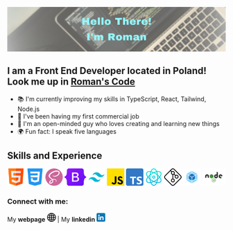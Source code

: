 ![Banner](./images/banner.jpg)

## I am a Front End Developer located in Poland! Look me up in **[Roman's Code](https://romanscode.com/)**

- 📚 I'm currently improving my skills in TypeScript, React, Tailwind, Node.js
- 🔎 I've been having my first commercial job
- 🎨 I'm an open-minded guy who loves creating and learning new things
- 🌍 Fun fact: I speak five languages

## Skills and Experience

<p>
  <img src="./images/html.png" height="40" alt="javascript" style="max-width: 100%;">
  <img src="./images/css-3.png" height="40" alt="javascript" style="max-width: 100%;">
  <img src="./images/sass.png" height="40" alt="javascript" style="max-width: 100%;">
  <img src="./images/bootstrap.png" height="40" alt="javascript" style="max-width: 100%;">
  <img src="./images/tailwind.png" height="40" alt="javascript" style="max-width: 100%;">
  <img src="./images/js.png" height="40" alt="javascript" style="max-width: 100%;">
  <img src="./images/typescript.png" height="40" alt="javascript" style="max-width: 100%;">
  <img src="./images/physics.png" height="40" alt="javascript" style="max-width: 100%;">
  <img src="./images/git.png" height="40" alt="javascript" style="max-width: 100%;">
  <img src="./images/webpack.png" height="40" alt="javascript" style="max-width: 100%;">
  <img src="./images/nodejs.png" height="40" alt="javascript" style="max-width: 100%;">
</p>

### Connect with me:

My **webpage** [![website](./images/website.png)][1] | My **linkedin** [![linkedin](./images/linkedin.png)][2]

[1]: https://romanscode.com/
[2]: https://www.linkedin.com/in/roman-isopenko/
